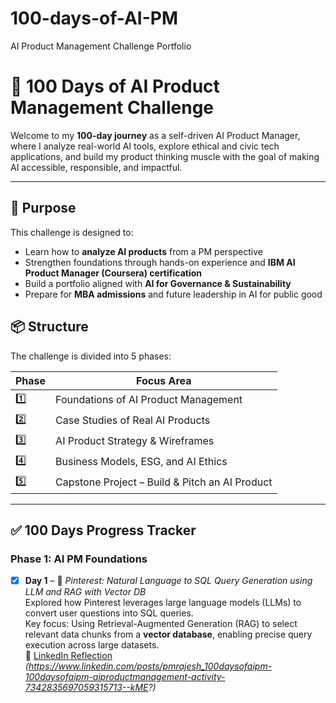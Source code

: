 # 100-days-of-AI-PM
AI Product Management Challenge Portfolio
# 🚀 100 Days of AI Product Management Challenge

Welcome to my **100-day journey** as a self-driven AI Product Manager, where I analyze real-world AI tools, explore ethical and civic tech applications, and build my product thinking muscle with the goal of making AI accessible, responsible, and impactful.

---

## 🎯 Purpose

This challenge is designed to:
- Learn how to **analyze AI products** from a PM perspective
- Strengthen foundations through hands-on experience and **IBM AI Product Manager (Coursera) certification**
- Build a portfolio aligned with **AI for Governance & Sustainability**
- Prepare for **MBA admissions** and future leadership in AI for public good
## 📦 Structure

The challenge is divided into 5 phases:

| Phase | Focus Area |
|-------|------------|
| 1️⃣ | Foundations of AI Product Management |
| 2️⃣ | Case Studies of Real AI Products |
| 3️⃣ | AI Product Strategy & Wireframes |
| 4️⃣ | Business Models, ESG, and AI Ethics |
| 5️⃣ | Capstone Project – Build & Pitch an AI Product |

---

## ✅ 100 Days Progress Tracker

### Phase 1: AI PM Foundations

- [x] **Day 1** – 🧠 *Pinterest: Natural Language to SQL Query Generation using LLM and RAG with Vector DB*  
  Explored how Pinterest leverages large language models (LLMs) to convert user questions into SQL queries.  
  Key focus: Using Retrieval-Augmented Generation (RAG) to select relevant data chunks from a **vector database**, enabling precise query execution across large datasets.  
  🔗 [LinkedIn Reflection](#) *(https://www.linkedin.com/posts/pmrajesh_100daysofaipm-100daysofaipm-aiproductmanagement-activity-7342835697059315713--kME?)*


